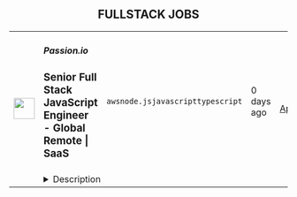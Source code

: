 <div align="center"><h2>FULLSTACK JOBS</h2></div><table><tr>
                <td width="100" height="100" rowspan="2">
                    <img src="https://cdn.prod.website-files.com/606317d685e6b189218df406/609bf3658d09c6f57e1ddddb_WebClip.png" width="38px" height="auto">
                </td>
                <td width="300">
                    <h5>Passion.io</h5>
                    <h3>Senior Full Stack JavaScript Engineer - Global Remote | SaaS</h3>
                </td>
                <td width="300">
                    <code>aws</code><code>node.js</code><code>javascript</code><code>typescript</code>
                </td>
                <td width="200">
                <text>0 days ago</text>
                </td>
                <td width="100" rowspan="2">
                <a href="https://www.realworkfromanywhere.com/jobs/senior-full-stack-javascript-engineer-global-remote-saas-passion-io-3092" align="right" target="_blank">Apply</a>
                </td>
            </tr>
            <tr>
                <td colspan="3">
                <details><summary>Description</summary>
                <h3>&lt;/&gt; Build the Future - Power Full Stack Experiences (and explore AI along the way!)</h3><p></p><p></p><h3>Do you…..</h3><p></p><p>💭dream in code</p><p><strong>{JS} </strong>speak fluent JavaScript</p><p>🤖tinker with AI projects just for fun?</p><p></p><p></p><p>At Passion.io, we empower creators to launch impactful mobile apps that change lives. We’re on a mission to build game-changing experiences, and we need a <strong>Senior Full Stack JavaScript Engineer</strong> who can <strong>thrive across the stack</strong> while exploring the next generation of tech, <strong>including AI-driven features.</strong></p><p></p><p></p><p>We’re looking for a world-class engineer who’s equally comfortable in the <strong>frontend</strong> and <strong>backend</strong>, with a product mindset that goes beyond code. If you’re excited about designing beautiful, high-performing applications and shaping scalable, resilient backends, all while having the opportunity to get hands-on with AI-powered development - this is your moment! 👊<br><br></p><h3> <br>What You Can Expect ⚙️</h3><p>Imagine joining a team where your skills shape <strong>both the look and the logic</strong> of cutting-edge applications. You’ll…</p><p><br></p><ul> <li> <strong>Full Stack Ownership:</strong> Build and maintain scalable web and mobile apps with <strong>React, React Native, Node.js, and GraphQL.</strong> </li> <li> <strong>Create end-to-end solutions from</strong> designing and optimizing backend services, APIs, and microservices to contributing to the Craft of intuitive, pixel-perfect User Interfaces that perform beautifully on Web, iOS, and Android.</li> <li> <strong>AI-Powered Features</strong> <em>(Optional, but exciting!)</em>: Collaborate on the design and implementation of AI-driven features using APIs like OpenAI or Gemini. </li> <li> <strong>Infrastructure Impact</strong>: Work with AWS to keep our systems secure, scalable, and lightning-fast.</li> <li> <strong>Code Quality &amp; Performance</strong>: Improve- and keep our codebase clean, efficient, and easy to build on. </li> <li> <strong>Mentorship &amp; Innovation:</strong> Share your expertise, guide junior engineers, and bring your freshest ideas to the table.</li> </ul><p><strong>Requirements</strong></p><h3>What We’re Looking For 🔍</h3><p></p><p>Are you the frontend innovator we’ve been searching for?</p><p></p><p>✅ <strong>Must-Have Experience:</strong></p><ul> <li>5+ years in JavaScript development (<strong>React, TypeScript, Node.js</strong>, and <strong>React Native </strong>expertise)</li> <li>Proven experience in <strong>full stack</strong> development - building both frontend and backend systems</li> <li>Some exposure to AI-powered tools, APIs, or projects (commercial or personal)</li> <li>GraphQL proficiency</li> <li>Solid understanding of microservices architecture</li> <li>Product Mindset: you think about the why behind the code<br><br> </li> </ul><p>🤩 <strong>Bonus Points (bring these and we’ll be </strong><em><strong>extra</strong></em><strong> hyped!)</strong></p><ul> <li>Experience building AI models or advanced AI features</li> <li>Strong AWS and infrastructure skills</li> <li>Experience with basic DevOps (CI/CD, monitoring, or deployment pipelines).</li> <li>A sharp design intuition with an eye for UX/UI polish</li> </ul><p><strong>Benefits</strong></p><h3> <strong>❤️ The Passion.io Experience: What We Do &amp; How We Work</strong><br> </h3><p>At Passion.io, we’re on a mission to empower creators to build and monetize their own mobile apps - without coding.&nbsp; Our platform lets 15,000+ creators launch their own mobile apps and teach their passion - no code, no hassle, just impact. Over 200,000 users (and counting!) are learning through the apps they’ve built.&nbsp; You’ll be working inside a fast-moving, fully remote team that’s passionate about creator economy, product-led growth, and helping people succeed.<br></p><p><strong>Here’s what makes working with us, well... kinda awesome 🤩<br></strong></p><p></p><p>🌍 <strong>Remote-First</strong> - Work from anywhere in the world!<br>✈️ <strong>Global Gatherings</strong> - We meet in epic locations (think: Croatia, Portugal, Greece).<br>📈 <strong>Career Growth</strong> - We invest in YOU with coaching, training, and conferences.<br>⚡ <strong>Creative Freedom</strong> - Your ideas shape the product. Your code powers the experience.<br>🖥️ <strong>Tech Gear Budget </strong>- Get the setup you need to create at your best.<br>🏝️ <strong>Time Off That Counts</strong> - 24 paid vacation days + 10 "Celebration Leave" days for holidays that actually matter to you.<br>👶 <strong>Paid Parental Leave </strong>- Because family first, always.<br> </p><h3>What your hiring journey looks like ⛵</h3><p></p><p>We’re excited to share the path you'll take as you explore this opportunity with us. We respect your time and skills, so our process is streamlined and engaging - Here’s what your adventure will look like:</p><ul> <li> <strong>Initial Discovery: </strong>A quick discovery call with Monique, our Sr. Talent Manager, to align expectations.</li> <li> <strong>Showcase Your Skills: </strong>A live coding challenge where you'll demonstrate your expertise and problem-solving skills in a practical setting.</li> <li> <strong>Deep Dive: </strong>A technical discussion with our Principal Engineer, Darko, where you'll explore AI implementations and architectural decisions.</li> <li> <strong>Vision Alignment:</strong> A final conversation with our Head of Engineering, Nuno, to ensure that your vision and our mission align perfectly.</li> </ul><p></p><p>👇 Ready to build the future (and your future) with us?</p><p>Whether you’re AI-experienced or AI-curious, if you’ve got full stack firepower and a product-focused mind, we want to hear from you!<br><br></p><p>Hit APPLY and let’s shape what’s next together! 🚀<br><br></p><p>___________________________________________________________________________________________________</p><p></p><p>Privacy Notice:</p><p><a href="https://passion.io/privacy-policy" rel="nofollow noreferrer noopener" class="external">Here’s</a> a link to our privacy policy. In this policy, you will find information about our compliance with GDPR (data protection law.) You can find how to send us a request to let you access your data that we have collected, request us to delete your data, correct any inaccuracies or restrict our processing of your data. All questions, comments and requests regarding this Privacy Notice should be addressed to recruiting@passion.io</p><p></p><p></p>
                </details>
                </td>
            </tr></table>